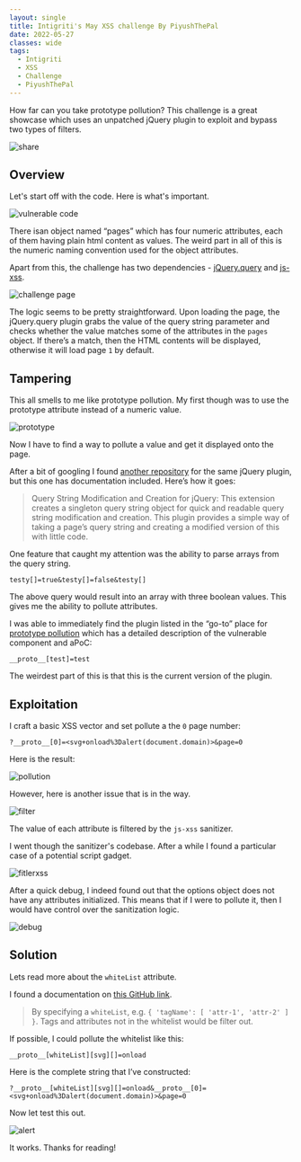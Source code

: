 ```yaml
---
layout: single
title: Intigriti's May XSS challenge By PiyushThePal
date: 2022-05-27
classes: wide
tags:
  - Intigriti
  - XSS
  - Challenge
  - PiyushThePal
---
```


How far can you take prototype pollution? This challenge is a great showcase which uses an unpatched jQuery plugin to exploit and bypass two types of filters.

![share](/assets/images/intigriti/2022/05/share.jpg)

## Overview

Let's start off with the code. Here is what's important.

![vulnerable code](/assets/images/intigriti/2022/05/vulnerable-code.png)

There isan object named “pages” which has four numeric attributes, each of them having plain html content as values. The weird part in all of this is the numeric naming convention used for the object attributes.

Apart from this, the challenge has two dependencies - [jQuery.query](https://github.com/bmitchelmore/jquery.plugins/blob/main/jquery.query.js) and [js-xss](https://www.npmjs.com/package/xss). 

![challenge page](/assets/images/intigriti/2022/05/challenge-page.png)

The logic seems to be pretty straightforward. Upon loading the page, the jQuery.query plugin grabs the value of the query string parameter and checks whether the value matches some of the attributes in the `pages` object. If there’s a match, then the HTML contents will be displayed, otherwise it will load page `1` by default.

## Tampering

This all smells to me like prototype pollution. My first though was to use the prototype attribute instead of a numeric value.

![prototype](/assets/images/intigriti/2022/05/prototype.png)

Now I have to find a way to pollute a value and get it displayed onto the page.

After a bit of googling I found [another repository](https://github.com/alrusdi/jquery-plugin-query-object) for the same jQuery plugin, but this one has documentation included. Here’s how it goes:

> Query String Modification and Creation for jQuery: This extension creates a singleton query string object for quick and readable query string modification and creation. This plugin provides a simple way of taking a page’s query string and creating a modified version of this with little code.

One feature that caught my attention was the ability to parse arrays from the query string.

```
testy[]=true&testy[]=false&testy[]
```

The above query would result into an array with three boolean values. This gives me the ability to pollute attributes.

I was able to immediately find the plugin listed in the “go-to” place for [prototype pollution](https://github.com/BlackFan/client-side-prototype-pollution/blob/master/pp/jquery-query-object.md) which has a detailed description of the vulnerable component and aPoC:

```
__proto__[test]=test
```

The weirdest part of this is that this is the current version of the plugin.

## Exploitation

I craft a basic XSS vector and set pollute a the `0` page number:

```
?__proto__[0]=<svg+onload%3Dalert(document.domain)>&page=0
```

Here is the result:

![pollution](/assets/images/intigriti/2022/05/pollution.png)

However, here is another issue that is in the way.

![filter](/assets/images/intigriti/2022/05/filter.png)

The value of each attribute is filtered by the `js-xss` sanitizer.

I went though the sanitizer's codebase. After a while I found a particular case of a potential script gadget.

![fitlerxss](/assets/images/intigriti/2022/05/filterxss.png)

After a quick debug, I indeed found out that the options object does not have any attributes initialized. This means that if I were to pollute it, then I would have control over the sanitization logic.

![debug](/assets/images/intigriti/2022/05/debug.png)

## Solution

Lets read more about the `whiteList` attribute.

I found a documentation on [this GitHub link](https://github.com/leizongmin/js-xss).

> By specifying a `whiteList`, e.g. `{ 'tagName': [ 'attr-1', 'attr-2' ] }`. Tags and attributes not in the whitelist would be filter out.

If possible, I could pollute the whitelist like this:

```
__proto__[whiteList][svg][]=onload
```

Here is the complete string that I’ve constructed:

```
?__proto__[whiteList][svg][]=onload&__proto__[0]=<svg+onload%3Dalert(document.domain)>&page=0
```

Now let test this out.

![alert](/assets/images/intigriti/2022/05/alert.png)

It works. Thanks for reading!